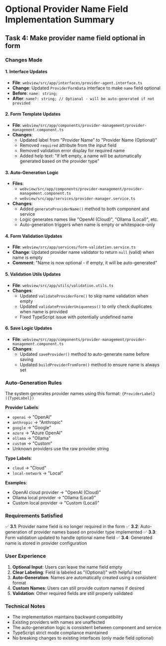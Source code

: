 # Optional Provider Name Field Implementation Summary

## Task 4: Make provider name field optional in form

### Changes Made

#### 1. Interface Updates
- **File**: `webview/src/app/interfaces/provider-agent.interface.ts`
- **Change**: Updated `ProviderFormData` interface to make `name` field optional
- **Before**: `name: string;`
- **After**: `name?: string; // Optional - will be auto-generated if not provided`

#### 2. Form Template Updates
- **File**: `webview/src/app/components/provider-management/provider-management.component.ts`
- **Changes**:
  - Updated label from "Provider Name" to "Provider Name (Optional)"
  - Removed `required` attribute from the input field
  - Removed validation error display for required name
  - Added help text: "If left empty, a name will be automatically generated based on the provider type"

#### 3. Auto-Generation Logic
- **Files**: 
  - `webview/src/app/components/provider-management/provider-management.component.ts`
  - `webview/src/app/services/provider-manager.service.ts`
- **Changes**:
  - Added `generateProviderName()` method to both component and service
  - Logic generates names like "OpenAI (Cloud)", "Ollama (Local)", etc.
  - Auto-generation triggers when name is empty or whitespace-only

#### 4. Form Validation Updates
- **File**: `webview/src/app/services/form-validation.service.ts`
- **Change**: Updated provider name validator to return `null` (valid) when name is empty
- **Comment**: "Name is now optional - if empty, it will be auto-generated"

#### 5. Validation Utils Updates
- **File**: `webview/src/app/utils/validation.utils.ts`
- **Changes**:
  - Updated `validateProviderForm()` to skip name validation when empty
  - Updated `validateProviderUniqueness()` to only check duplicates when name is provided
  - Fixed TypeScript issue with potentially undefined name

#### 6. Save Logic Updates
- **File**: `webview/src/app/components/provider-management/provider-management.component.ts`
- **Changes**:
  - Updated `saveProvider()` method to auto-generate name before saving
  - Updated `buildProviderFromForm()` method to ensure name is always set

### Auto-Generation Rules

The system generates provider names using this format: `{ProviderLabel} ({TypeLabel})`

**Provider Labels**:
- `openai` → "OpenAI"
- `anthropic` → "Anthropic" 
- `google` → "Google"
- `azure` → "Azure OpenAI"
- `ollama` → "Ollama"
- `custom` → "Custom"
- Unknown providers use the raw provider string

**Type Labels**:
- `cloud` → "Cloud"
- `local-network` → "Local"

**Examples**:
- OpenAI cloud provider → "OpenAI (Cloud)"
- Ollama local provider → "Ollama (Local)"
- Custom local provider → "Custom (Local)"

### Requirements Satisfied

✅ **3.1**: Provider name field is no longer required in the form
✅ **3.2**: Auto-generation of provider names based on provider type implemented
✅ **3.3**: Form validation updated to handle optional name field
✅ **3.4**: Generated name is stored in provider configuration

### User Experience

1. **Optional Input**: Users can leave the name field empty
2. **Clear Labeling**: Field is labeled as "(Optional)" with helpful text
3. **Auto-Generation**: Names are automatically created using a consistent format
4. **Custom Names**: Users can still provide custom names if desired
5. **Validation**: Other required fields are still properly validated

### Technical Notes

- The implementation maintains backward compatibility
- Existing providers with names are unaffected
- The auto-generation logic is consistent between component and service
- TypeScript strict mode compliance maintained
- No breaking changes to existing interfaces (only made field optional)